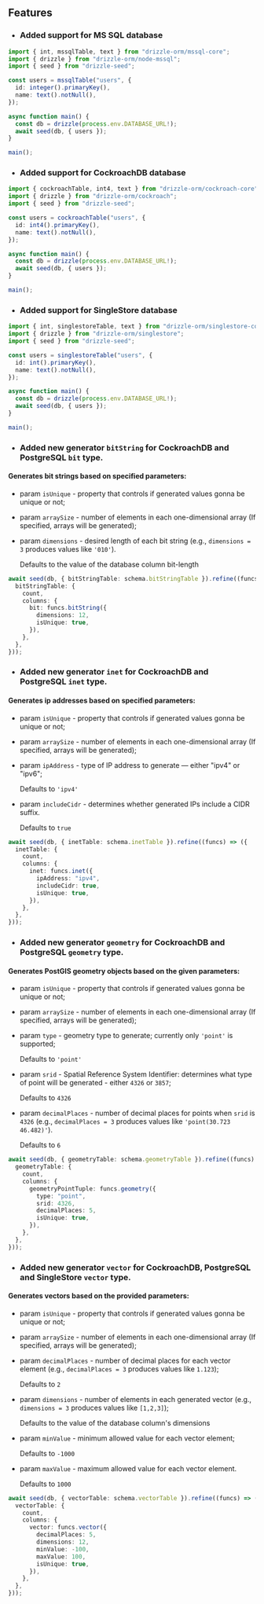 ## Features

- ### Added support for MS SQL database

```ts
import { int, mssqlTable, text } from "drizzle-orm/mssql-core";
import { drizzle } from "drizzle-orm/node-mssql";
import { seed } from "drizzle-seed";

const users = mssqlTable("users", {
  id: integer().primaryKey(),
  name: text().notNull(),
});

async function main() {
  const db = drizzle(process.env.DATABASE_URL!);
  await seed(db, { users });
}

main();
```

- ### Added support for CockroachDB database

```ts
import { cockroachTable, int4, text } from "drizzle-orm/cockroach-core";
import { drizzle } from "drizzle-orm/cockroach";
import { seed } from "drizzle-seed";

const users = cockroachTable("users", {
  id: int4().primaryKey(),
  name: text().notNull(),
});

async function main() {
  const db = drizzle(process.env.DATABASE_URL!);
  await seed(db, { users });
}

main();
```

- ### Added support for SingleStore database

```ts
import { int, singlestoreTable, text } from "drizzle-orm/singlestore-core";
import { drizzle } from "drizzle-orm/singlestore";
import { seed } from "drizzle-seed";

const users = singlestoreTable("users", {
  id: int().primaryKey(),
  name: text().notNull(),
});

async function main() {
  const db = drizzle(process.env.DATABASE_URL!);
  await seed(db, { users });
}

main();
```

- ### Added new generator `bitString` for CockroachDB and PostgreSQL `bit` type.

#### Generates bit strings based on specified parameters:

- param `isUnique` - property that controls if generated values gonna be unique or not;

- param `arraySize` - number of elements in each one-dimensional array (If specified, arrays will be generated);

- param `dimensions` - desired length of each bit string (e.g., `dimensions = 3` produces values like `'010'`).

  Defaults to the value of the database column bit-length

```ts
await seed(db, { bitStringTable: schema.bitStringTable }).refine((funcs) => ({
  bitStringTable: {
    count,
    columns: {
      bit: funcs.bitString({
        dimensions: 12,
        isUnique: true,
      }),
    },
  },
}));
```

- ### Added new generator `inet` for CockroachDB and PostgreSQL `inet` type.

#### Generates ip addresses based on specified parameters:

- param `isUnique` - property that controls if generated values gonna be unique or not;

- param `arraySize` - number of elements in each one-dimensional array (If specified, arrays will be generated);

- param `ipAddress` - type of IP address to generate — either "ipv4" or "ipv6";

  Defaults to `'ipv4'`

- param `includeCidr` - determines whether generated IPs include a CIDR suffix.

  Defaults to `true`

```ts
await seed(db, { inetTable: schema.inetTable }).refine((funcs) => ({
  inetTable: {
    count,
    columns: {
      inet: funcs.inet({
        ipAddress: "ipv4",
        includeCidr: true,
        isUnique: true,
      }),
    },
  },
}));
```

- ### Added new generator `geometry` for CockroachDB and PostgreSQL `geometry` type.

#### Generates PostGIS geometry objects based on the given parameters:

- param `isUnique` - property that controls if generated values gonna be unique or not;

- param `arraySize` - number of elements in each one-dimensional array (If specified, arrays will be generated);

- param `type` - geometry type to generate; currently only `'point'` is supported;

  Defaults to `'point'`

- param `srid` - Spatial Reference System Identifier: determines what type of point will be generated - either `4326` or `3857`;

  Defaults to `4326`

- param `decimalPlaces` - number of decimal places for points when `srid` is `4326` (e.g., `decimalPlaces = 3` produces values like `'point(30.723 46.482)'`).

  Defaults to `6`

```ts
await seed(db, { geometryTable: schema.geometryTable }).refine((funcs) => ({
  geometryTable: {
    count,
    columns: {
      geometryPointTuple: funcs.geometry({
        type: "point",
        srid: 4326,
        decimalPlaces: 5,
        isUnique: true,
      }),
    },
  },
}));
```

- ### Added new generator `vector` for CockroachDB, PostgreSQL and SingleStore `vector` type.

#### Generates vectors based on the provided parameters:

- param `isUnique` - property that controls if generated values gonna be unique or not;

- param `arraySize` - number of elements in each one-dimensional array (If specified, arrays will be generated);

- param `decimalPlaces` - number of decimal places for each vector element (e.g., `decimalPlaces = 3` produces values like `1.123`);

  Defaults to `2`

- param `dimensions` - number of elements in each generated vector (e.g., `dimensions = 3` produces values like `[1,2,3]`);

  Defaults to the value of the database column's dimensions

- param `minValue` - minimum allowed value for each vector element;

  Defaults to `-1000`

- param `maxValue` - maximum allowed value for each vector element.

  Defaults to `1000`

```ts
await seed(db, { vectorTable: schema.vectorTable }).refine((funcs) => ({
  vectorTable: {
    count,
    columns: {
      vector: funcs.vector({
        decimalPlaces: 5,
        dimensions: 12,
        minValue: -100,
        maxValue: 100,
        isUnique: true,
      }),
    },
  },
}));
```

